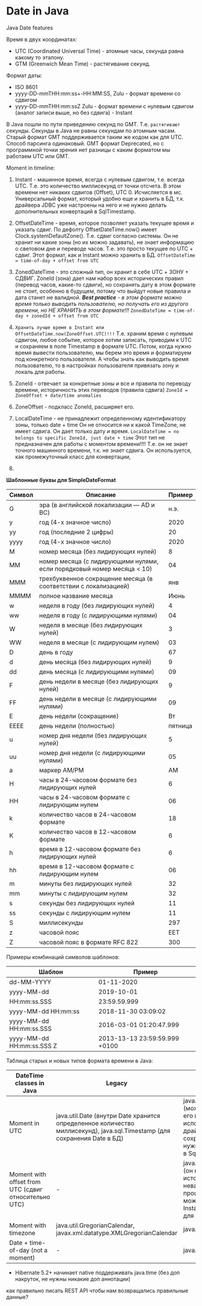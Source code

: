 # Date in Java
Java Date features


Время в двух координатах:
- UTC (Coordinated Universal Time) - атомные часы, секунда равна какому то эталону.
- GTM (Greenwich Mean Time) - растягивание секунд.

Формат даты:
- ISO 8601
- yyyy-DD-mmTHH:mm:ss+-HH:MM:SS, Zulu - формат времени со сдвигом
- yyyy-DD-mmTHH:mm:ssZ Zulu - формат времени с нулевым сдвигом (аналог записи выше, но без сдвига) - Instant

В Java пошли по пути приведению секунд по GMT. Т.е. `растягивают` секунды. Секунды в Java не равны секундам по атомным часам.
Старый формат GMT поддерживается таким же кодом как для UTC.
Способ парсинга одинаковый.
GMT формат Deprecated, но с программной точки зрения нет разницы с каким форматом мы работаем UTC или GMT.


Moment in timeline:
1) Instant - машинное время, всегда с нулевым сдвигом, т.е. всегда UTC.
    Т.е. это количество миллисекунд от точки отсчета. В этом времени нет никаких сдвигов (Offset), UTC 0.
    Исчисляется в мс. Универсальный формат, который удобно еще и хранить в БД, т.к. драйвера JDBC уже настроены на него
    и не нужно делать дополнительных конвертаций в SqlTimestamp.
2) OffsetDateTime - время, которое позволяет указать текущее время и указать сдвиг. 
    По дефолту OffsetDateTime.now() имеет Clock.systemDefaultZone(). Т.е. сдвиг согласно системы.
    Он не хранит ни какие зоны (но их можно задавать), не знает информацию о световом дне и переводе часов.
    Т.е. это просто текущее по UTC + сдвиг. Этот формат, как и Instant можно хранить в БД. 
   `OffsetDateTime = time-of-day + offset from UTC`
3) ZonedDateTime - это сложный тип, он хранит в себе UTC + ЗОНУ + СДВИГ.
   ZoneId (зона) дает нам набор всех исторических правил (перевод часов, какие-то сдвиги), но сохранять дату в этом формате 
   не стоит, особенно в будущем, потому что выйдут новые правила и дата станет не валидной. 
   _**Best practice** - в этом формате можно время только выводить пользователю, но получать его из другого времени, но НЕ ХРАНИТЬ в этом формате!!!_
   `ZonedDateTime = time-of-day + zonedId + offset from UTC`
4) `Хранить лучше время в Instant или OffsetDateTime.now(ZoneOffset.UTC)!!!` Т.е. храним время с нулевым сдвигом, 
   любое событие, которое хотим записать, приводим к UTC и сохраняем в поле Timestamp в формате UTC.
   Потом, когда нужно время вывести пользователю, мы берем это время и форматируем под конкретного пользователя.
   А чтобы знать как выводить время пользователю, то в настройках пользователя привязать зону и локаль для работы.
   
5) ZoneId - отвечает за конкретные зоны и все и правила по переводу времени, историчность этих переводов (правила сдвига)
   `ZoneId = ZoneOffset + date/time anomalies`  
6) ZoneOffset - подкласс ZoneId, расширяет его.
7) LocalDateTime - не принадлежит определенному идентификатору зоны, только date + time
   Он не относится ни к какой TimeZone, не имеет сдвига. Он дает только дату и время.
   `LocalDateTime = no belongs to specific ZoneId, just date + time`
   Этот тип не предназначен для работы с моментом времени!!!! Т.е. он не знает точного машинного времени,
   т.к. не знает сдвига.
   Он используется, как промежуточный класс для конвертации, 
8) 
    


**Шаблонные буквы для SimpleDateFormat**

Символ	| 	Описание	                                  |	Пример
--- |---------------------------------------------| ---
G	| 		эра (в английской локализации — AD и BC)	 | н.э.
y	| 		год (4-х значное число)		            |	2020
yy	| 	год (последние 2 цифры)		                | 20                                      
yyyy	| 	год (4-х значное число)		            | 2020
M	|		номер месяца (без лидирующих нулей)		| 8
MM	|		номер месяца (с лидирующими нулями, если порядковый номер месяца < 10) |	04
MMM	|		трехбуквенное сокращение месяца (в соответствии с локализацией) |	янв
MMMM	|	полное название месяца					|	Июнь
w	|		неделя в году (без лидирующих нулей)	|	4
ww	|		неделя в году (с лидирующими нулями)	|	04
W	|		неделя в месяце (без лидирующих нулей)	|	3
WW	|		неделя в месяце (с лидирующим нулем)	|	03
D	|		день в году								|	67
d	|		день месяца (без лидирующих нулей)		|	9
dd	|		день месяца (с лидирующими нулями)		|	09
F	|		день недели в месяце (без лидирующих нулей) |	9
FF	|		день недели в месяце (с лидирующими нулями)	| 09
E	|		день недели (сокращение)				|	Вт
EEEE	|	день недели (полностью)					|	пятница
u	|		номер дня недели (без лидирующих нулей)	|	5
uu	|		номер дня недели (с лидирующими нулями)	|	05
a	|		маркер AM/PM							|	AM
H	|		часы в 24-часовом формате без лидирующих нулей |	6
HH	|		часы в 24-часовом формате с лидирующим нулем |	06
k	|		количество часов в 24-часовом формате	|	18
K	|		количество часов в 12-часовом формате	|	6
h	|		время в 12-часовом формате без лидирующих нулей |	6
hh	|		время в 12-часовом формате с лидирующим нулем |	06
m	|		минуты без лидирующих нулей		|			32
mm	|		минуты с лидирующим нулем		|			32
s	|		секунды без лидирующих нулей	|			11
ss	|		секунды с лидирующим нулем		|			11
S	|		миллисекунды					|			297
z	|		часовой пояс					|			EET
Z	|		часовой пояс в формате RFC 822	|			300


Примеры комбинаций символов шаблонов:

Шаблон		|		Пример
--- | ---
dd-MM-YYYY	|		01-11-2020
yyyy-MM-dd	|		2019-10-01
HH:mm:ss.SSS |		23:59.59.999
yyyy-MM-dd HH:mm:ss	| 2018-11-30 03:09:02
yyyy-MM-dd HH:mm:ss.SSS	| 2016-03-01 01:20:47.999
yyyy-MM-dd HH:mm:ss.SSS Z	| 2013-13-13 23:59:59.999 +0100


Таблица старых и новых типов формата времени в Java:

DateTime classes in Java | Legacy                                                                                                                   | Modern
--- |--------------------------------------------------------------------------------------------------------------------------| ---
Moment in UTC | java.util.Date (внутри Date хранится определенное количество миллисекунд), java.sql.Timestamp (для сохранения Date в БД) | java.time.Instatnt (можно использовать его всегда, т.к. он используется и в JDBC драйверах и для сохранения в БД его не нужно конвертировать в SqlTimestamp)
Moment with offset from UTC (сдвиг относительно UTC) | -                                                                                                                        | java.time.OffsetDateTime (он не содержит историю, не станет невалидным в прошлом, поэтому можно так же, как и Instant использовать для хранения в БД)
Moment with timezone | java.util.GregorianCalendar, javax.xml.datatype.XMLGregorianCalendar                                                     | java.time.ZoneDateTime
Date + time-of-day (not a moment) | -                                                                                                                        | java.time.LocalDateTime


- Hibernate 5.2+ начинает native поддерживать java.time (без доп накруток, не нужны никакие доп аннотации)

как правильно писать REST API чтобы нам возвращались правильные данные?


